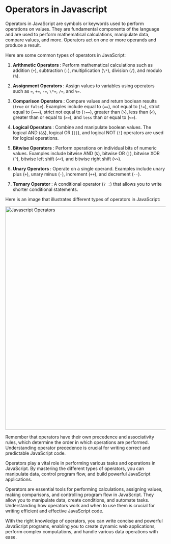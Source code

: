 # Operators in Javascript

Operators in JavaScript are symbols or keywords used to perform operations on values. They are fundamental components of the language and are used to perform mathematical calculations, manipulate data, compare values, and more. Operators act on one or more operands and produce a result.

Here are some common types of operators in JavaScript:

1. <strong>Arithmetic Operators </strong> : Perform mathematical calculations such as addition (`+`), subtraction (`-`), multiplication (`\*`), division (`/`), and modulo (`%`).

2. <strong>Assignment Operators </strong> : Assign values to variables using operators such as `=`, `+=`, `-=`, `\*=`, `/=`, and `%=`.

3. <strong>Comparison Operators </strong> : Compare values and return boolean results (`true` or `false`). Examples include equal to (`==`), not equal to (`!=`), strict equal to (`===`), strict not equal to (`!==`), greater than (`>`), less than (`<`), greater than or equal to (`>=`), and `less` than or equal to (`<=`).

4. <strong>Logical Operators </strong> : Combine and manipulate boolean values. The logical AND (`&&`), logical OR (`||`), and logical NOT (`!`) operators are used for logical operations.

5. <strong>Bitwise Operators </strong> : Perform operations on individual bits of numeric values. Examples include bitwise AND (`&`), bitwise OR (`|`), bitwise XOR (`^`), bitwise left shift (`<<`), and bitwise right shift (`>>`).

6. <strong>Unary Operators </strong> : Operate on a single operand. Examples include unary plus (`+`), unary minus (`-`), increment (`++`), and decrement (`--`).

7. <strong>Ternary Operator </strong> : A conditional operator (`? :`) that allows you to write shorter conditional statements.

Here is an image that illustrates different types of operators in JavaScript:

<img src="https://res.cloudinary.com/dpolvpc0n/image/upload/v1686510871/docreader/docs/op-1_wusehh.png" alt="Javascript Operators" width="700"/>

Remember that operators have their own precedence and associativity rules, which determine the order in which operations are performed. Understanding operator precedence is crucial for writing correct and predictable JavaScript code.

Operators play a vital role in performing various tasks and operations in JavaScript. By mastering the different types of operators, you can manipulate data, control program flow, and build powerful JavaScript applications.

Operators are essential tools for performing calculations, assigning values, making comparisons, and controlling program flow in JavaScript. They allow you to manipulate data, create conditions, and automate tasks. Understanding how operators work and when to use them is crucial for writing efficient and effective JavaScript code.

With the right knowledge of operators, you can write concise and powerful JavaScript programs, enabling you to create dynamic web applications, perform complex computations, and handle various data operations with ease.

<!-- Meta Title: JavaScript Operators: A Comprehensive Guide to Operators in JavaScript

Meta Description: Explore the world of operators in JavaScript and learn how to perform calculations, make comparisons, and manipulate data using arithmetic, assignment, comparison, logical, bitwise, unary, and ternary operators. Master the fundamental tools of JavaScript programming.

Meta Keywords: JavaScript, operators, arithmetic operators, assignment operators, comparison operators, logical operators, bitwise operators, unary operators, ternary operator, programming fundamentals -->
